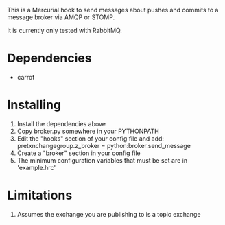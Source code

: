 This is a Mercurial hook to send messages about pushes and commits
to a message broker via AMQP or STOMP.

It is currently only tested with RabbitMQ.


Dependencies
====================
* carrot

Installing
====================

1. Install the dependencies above
2. Copy broker.py somewhere in your PYTHONPATH
3. Edit the "hooks" section of your config file and add:
    pretxnchangegroup.z_broker = python:broker.send_message
4. Create a "broker" section in your config file
5. The minimum configuration variables that must be set are in
   'example.hrc'

Limitations
====================
1. Assumes the exchange you are publishing to is a topic exchange
